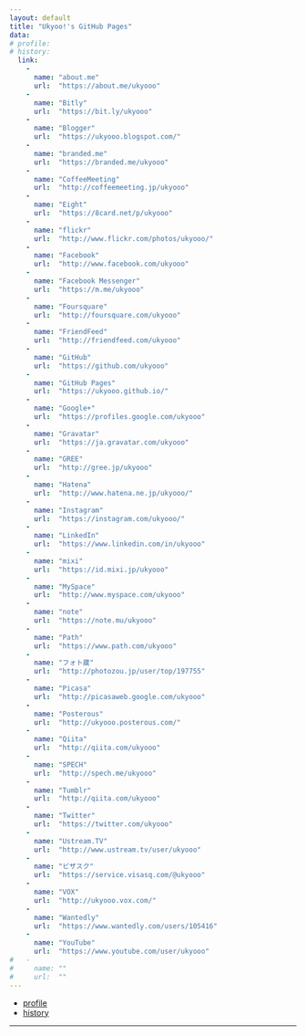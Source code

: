 ```yaml
---
layout: default
title: "Ukyoo!'s GitHub Pages"
data:
# profile:
# history:
  link:
    -
      name: "about.me"
      url:  "https://about.me/ukyooo"
    -
      name: "Bitly"
      url:  "https://bit.ly/ukyooo"
    -
      name: "Blogger"
      url:  "https://ukyooo.blogspot.com/"
    -
      name: "branded.me"
      url:  "https://branded.me/ukyooo"
    -
      name: "CoffeeMeeting"
      url:  "http://coffeemeeting.jp/ukyooo"
    -
      name: "Eight"
      url:  "https://8card.net/p/ukyooo"
    -
      name: "flickr"
      url:  "http://www.flickr.com/photos/ukyooo/"
    -
      name: "Facebook"
      url:  "http://www.facebook.com/ukyooo"
    -
      name: "Facebook Messenger"
      url:  "https://m.me/ukyooo"
    -
      name: "Foursquare"
      url:  "http://foursquare.com/ukyooo"
    -
      name: "FriendFeed"
      url:  "http://friendfeed.com/ukyooo"
    -
      name: "GitHub"
      url:  "https://github.com/ukyooo"
    -
      name: "GitHub Pages"
      url:  "https://ukyooo.github.io/"
    -
      name: "Google+"
      url:  "https://profiles.google.com/ukyooo"
    -
      name: "Gravatar"
      url:  "https://ja.gravatar.com/ukyooo"
    -
      name: "GREE"
      url:  "http://gree.jp/ukyooo"
    -
      name: "Hatena"
      url:  "http://www.hatena.ne.jp/ukyooo/"
    -
      name: "Instagram"
      url:  "https://instagram.com/ukyooo/"
    -
      name: "LinkedIn"
      url:  "https://www.linkedin.com/in/ukyooo"
    -
      name: "mixi"
      url:  "https://id.mixi.jp/ukyooo"
    -
      name: "MySpace"
      url:  "http://www.myspace.com/ukyooo"
    -
      name: "note"
      url:  "https://note.mu/ukyooo"
    -
      name: "Path"
      url:  "https://www.path.com/ukyooo"
    -
      name: "フォト蔵"
      url:  "http://photozou.jp/user/top/197755"
    -
      name: "Picasa"
      url:  "http://picasaweb.google.com/ukyooo"
    -
      name: "Posterous"
      url:  "http://ukyooo.posterous.com/"
    -
      name: "Qiita"
      url:  "http://qiita.com/ukyooo"
    -
      name: "SPECH"
      url:  "http://spech.me/ukyooo"
    -
      name: "Tumblr"
      url:  "http://qiita.com/ukyooo"
    -
      name: "Twitter"
      url:  "https://twitter.com/ukyooo"
    -
      name: "Ustream.TV"
      url:  "http://www.ustream.tv/user/ukyooo"
    -
      name: "ビザスク"
      url:  "https://service.visasq.com/@ukyooo"
    -
      name: "VOX"
      url:  "http://ukyooo.vox.com/"
    -
      name: "Wantedly"
      url:  "https://www.wantedly.com/users/105416"
    -
      name: "YouTube"
      url:  "https://www.youtube.com/user/ukyooo"
#   -
#     name: ""
#     url:  ""
---
```


* [profile](/profile)
* [history](/history)

- - -

